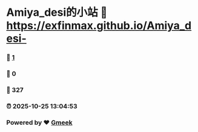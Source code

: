 # Amiya_desi的小站 :link: https://exfinmax.github.io/Amiya_desi- 
### :page_facing_up: [1](https://exfinmax.github.io/Amiya_desi-/tag.html) 
### :speech_balloon: 0 
### :hibiscus: 327 
### :alarm_clock: 2025-10-25 13:04:53 
### Powered by :heart: [Gmeek](https://github.com/Meekdai/Gmeek)
